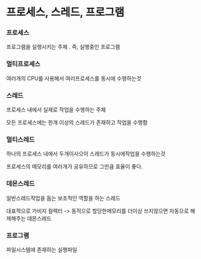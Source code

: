 # 프로세스, 스레드, 프로그램



### 프로세스

프로그램을 실행시키는 주체 . 즉, 실행중인 프로그램



### 멀티프로세스

여러개의 CPU를 사용해서 여러프로세스를 동시에 수행하는것



### 스레드

프로세스 내에서 실제로 작업을 수행하는 주체

모든 프로세스에는 한개 이상의 스레드가 존재하고 작업을 수행함



### 멀티스레드

하나의 프로세스 내에서 두개이사으이 스레드가 동시에작업을 수행하는것

프로세스의 메모리를 여러개가 공유하므로 그만큼 효율이 좋다.



### 데몬스레드

일반스레드작업을 돕는 보조적인 역할을 하는 스레드

대표적으로 가비지 컬렉터 -> 동적으로 할당한메모리를 더이상 쓰지않으면 자동으로 해제해주는 데몬스레드



### 프로그램

파일시스템에 존재하는 실행파일
